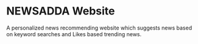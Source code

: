 # NEWSADDA Website
A personalized news recommending website which suggests news based on keyword searches and Likes based trending news.
